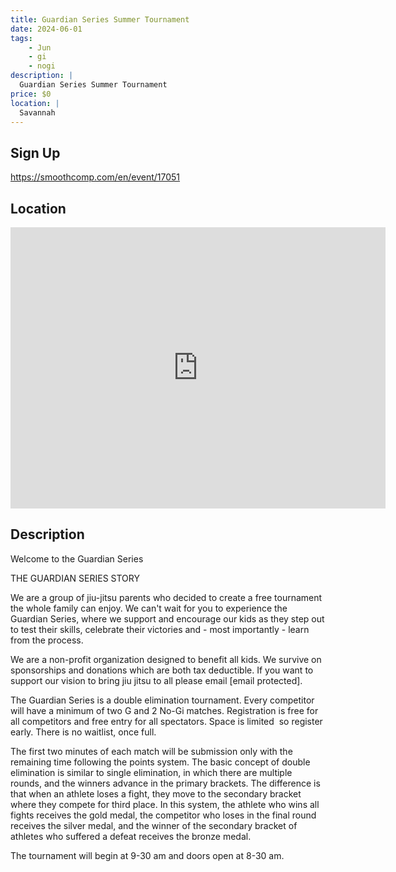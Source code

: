 ```yaml
---
title: Guardian Series Summer Tournament
date: 2024-06-01
tags:
    - Jun
    - gi 
    - nogi 
description: |
  Guardian Series Summer Tournament
price: $0
location: |
  Savannah
---
```

## Sign Up
https://smoothcomp.com/en/event/17051

## Location
<iframe src="https://www.google.com/maps/embed?pb=!1m18!1m12!1m3!1d12345.6789!2d-81.0932720!3d32.0332046!2m3!1f0!2f0!3f0!3m2!1i1024!2i768!4f13.1!3m3!1m2!1s0x0%3A0x0!2z32.0332046!5e0!3m2!1sen!2sus!4v1234567890" width="600" height="450" style="border:0;" allowfullscreen="" loading="lazy"></iframe>

## Description
Welcome to the Guardian Series


THE GUARDIAN SERIES STORY


We are a group of jiu-jitsu parents who decided to create a free tournament the whole family can enjoy. We can't wait for you to experience the Guardian Series, where we support and encourage our kids as they step out to test their skills, celebrate their victories and - most importantly - learn from the process. 


We are a non-profit organization designed to benefit all kids. We survive on sponsorships and donations which are both tax deductible. If you want to support our vision to bring jiu jitsu to all please email [email protected]. 


The Guardian Series is a double elimination tournament. Every competitor will have a minimum of two G and 2 No-Gi matches. Registration is free for all competitors and free entry for all spectators. Space is limited  so register early. There is no waitlist, once full. 


The first two minutes of each match will be submission only with the remaining time following the points system. The basic concept of double elimination is similar to single elimination, in which there are multiple rounds, and the winners advance in the primary brackets. The difference is that when an athlete loses a fight, they move to the secondary bracket where they compete for third place. In this system, the athlete who wins all fights receives the gold medal, the competitor who loses in the final round receives the silver medal, and the winner of the secondary bracket of athletes who suffered a defeat receives the bronze medal.


The tournament will begin at 9-30 am and doors open at 8-30 am.